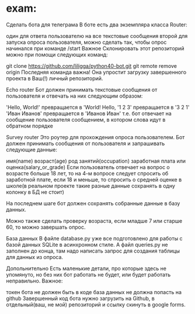 # exam:

Сделать бота для телеграма
В боте есть два экземпляра класса Router:

один для ответа пользователю на все текстовые сообщения
второй для запуска опроса пользователя, можно сделать так, чтобы опрос начинался при команде /start
Важное
Склонировать этот репозиторий можно при помощи следующих команд:

git clone https://github.com/liligga/python40-bot.git
git remote remove origin
Последняя команда важна! Она упростит загрузку завершенного проекта в Ваш(!) личный репозиторий.

Echo router
Бот должен принимать текстовые сообщения от пользователя и отвечать на них следующим образом:

'Hello, World!' превращается в 'World! Hello,
'1 2 3' превращается в '3 2 1'
'Иван Иванов' превращается в 'Иванов Иван'
т.е. бот отвечает на сообщение пользователя сообщением, в котором слова идут в обратном порядке

Survey router
Это роутер для прохождения опроса пользователем. Бот должен принимать сообщения от пользователя и запрашивать следующие данные:

имя(name)
возраст(age)
род занятий(occupation)
заработная плата или оценка(salary_or_grade)
Если пользователь отвечает на вопрос о возрасте больше 18 лет, то на 4-м вопросе следует спросить об заработной плате, если 18 и меньше, то спросить о средней оценке в школе(в реальном проекте такие разные данные сохранять в одну колонку в БД не стоит)

На последнем шаге бот должен сохранять собранные данные в базу данных.

Можно также сделать проверку возраста, если младше 7 или старше 60, то можно завершать опрос.

База данных
В файле database.py уже все подготовлено для работы с базой данных SQLite в асинхронном стиле. А файл queries.py не заполнен до конца, там надо написать запрос для создания таблицы для данных из опроса.

Допольнительно
Есть маленькие детали, про которые здесь не упомянуто, но без них бот работать не будет, или будет работать неправильно. Важное:

токен бота не должен быть в коде
база данных не должна попасть на github
Завершенный код бота нужно загрузить на Github, в отдельный(ваш, не мой) репозиторий и ссылку скинуть в google forms.
